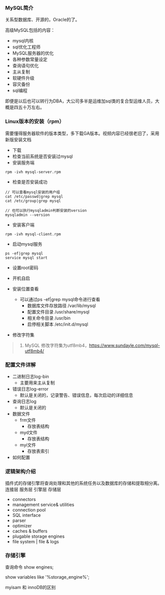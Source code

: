 
### MySQL简介
关系型数据库、开源的，Oracle的了。

高级MySQL包括的内容：
- mysql内核
- sql优化工程师
- MySQL服务器的优化
- 各种参数常量设定
- 查询语句优化
- 主从复制
- 软硬件升级
- 容灾备份
- sql编程

即便是以后也可以转行为DBA，大公司多半是运维加sql类的复合型运维人员，大概是四五十万左右。

### Linux版本的安装（rpm）
需要懂得服务器软件的版本类型，多下载GA版本。视频内容已经很老旧了，采用新版安装文档

- 下载
- 检查当前系统是否安装过mysql
- 安装服务端
```
rpm -ivh mysql-server.rpm
```
- 检查是否安装成功
```
// 可以查看mysql安装的用户组
cat /etc/passwd|grep mysql
cat /etc/group|grep mysql

// 也可以执行mysqladmin判断安装的version
mysqladmin --version
```
- 安装客户端
```
rpm -ivh mysql-client.rpm
```
- 启动mysql服务
```
ps -ef|grep mysql
service mysql start
```
- 设置root密码
- 开机自启
- 安装位置查看
  - 可以通过ps -ef|grep mysql命令进行查看
    - 数据库文件存放路径 /var/lib/mysql
    - 配置文件目录 /usr/share/mysql
    - 相关命令目录 /usr/bin
    - 启停相关脚本 /etc/init.d/mysql

- 修改字符集

> 1. MySQL 修改字符集为utf8mb4，https://www.sundayle.com/mysql-utf8mb4/



### 配置文件详解

- 二进制日志log-bin
  - 主要用来主从复制
- 错误日志log-error
  - 默认是关闭的，记录警告、错误信息，每次启动的详细信息
- 查询日志log
  - 默认是关闭的
- 数据文件
  - frm文件
    - 存放表结构
  - myd文件
    - 存放表结构
  - myi文件
    - 存放表索引
- 如何配置


### 逻辑架构介绍

插件式的存储引擎将查询处理和其他的系统任务以及数据库的存储和提取相分离。
连接层
服务层
引擎层
存储层


  - connectors
  - management service& utilities
  - connection pool
  - SQL interface
  - parser
  - optimizer
  - caches & buffers
  - plugable storage engines
  - file system | file & logs

### 存储引擎
查询命令
show engines;

show variables like '%storage_engine%';

myisam 和 innoDB的区别
